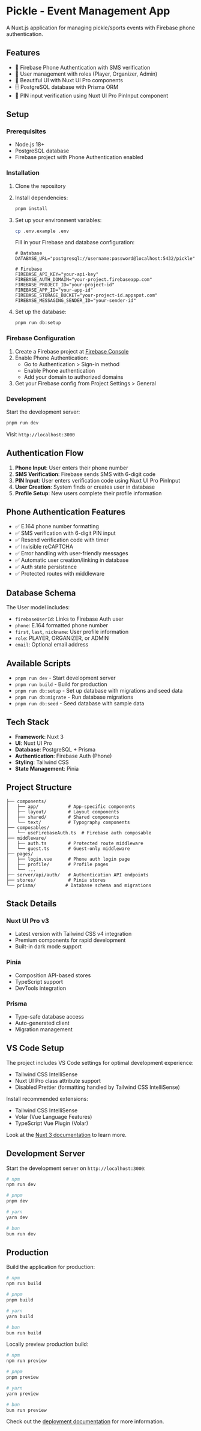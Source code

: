 # Pickle - Event Management App

A Nuxt.js application for managing pickle/sports events with Firebase phone authentication.

## Features

- 🔐 Firebase Phone Authentication with SMS verification
- 👥 User management with roles (Player, Organizer, Admin)
- 📱 Beautiful UI with Nuxt UI Pro components
- 🗄️ PostgreSQL database with Prisma ORM
- 🎯 PIN input verification using Nuxt UI Pro PinInput component

## Setup

### Prerequisites

- Node.js 18+
- PostgreSQL database
- Firebase project with Phone Authentication enabled

### Installation

1. Clone the repository
2. Install dependencies:

   ```bash
   pnpm install
   ```

3. Set up your environment variables:

   ```bash
   cp .env.example .env
   ```

   Fill in your Firebase and database configuration:

   ```env
   # Database
   DATABASE_URL="postgresql://username:password@localhost:5432/pickle"

   # Firebase
   FIREBASE_API_KEY="your-api-key"
   FIREBASE_AUTH_DOMAIN="your-project.firebaseapp.com"
   FIREBASE_PROJECT_ID="your-project-id"
   FIREBASE_APP_ID="your-app-id"
   FIREBASE_STORAGE_BUCKET="your-project-id.appspot.com"
   FIREBASE_MESSAGING_SENDER_ID="your-sender-id"
   ```

4. Set up the database:
   ```bash
   pnpm run db:setup
   ```

### Firebase Configuration

1. Create a Firebase project at [Firebase Console](https://console.firebase.google.com)
2. Enable Phone Authentication:
   - Go to Authentication > Sign-in method
   - Enable Phone authentication
   - Add your domain to authorized domains
3. Get your Firebase config from Project Settings > General

### Development

Start the development server:

```bash
pnpm run dev
```

Visit `http://localhost:3000`

## Authentication Flow

1. **Phone Input**: User enters their phone number
2. **SMS Verification**: Firebase sends SMS with 6-digit code
3. **PIN Input**: User enters verification code using Nuxt UI Pro PinInput
4. **User Creation**: System finds or creates user in database
5. **Profile Setup**: New users complete their profile information

## Phone Authentication Features

- ✅ E.164 phone number formatting
- ✅ SMS verification with 6-digit PIN input
- ✅ Resend verification code with timer
- ✅ Invisible reCAPTCHA
- ✅ Error handling with user-friendly messages
- ✅ Automatic user creation/linking in database
- ✅ Auth state persistence
- ✅ Protected routes with middleware

## Database Schema

The User model includes:

- `firebaseUserId`: Links to Firebase Auth user
- `phone`: E.164 formatted phone number
- `first`, `last`, `nickname`: User profile information
- `role`: PLAYER, ORGANIZER, or ADMIN
- `email`: Optional email address

## Available Scripts

- `pnpm run dev` - Start development server
- `pnpm run build` - Build for production
- `pnpm run db:setup` - Set up database with migrations and seed data
- `pnpm run db:migrate` - Run database migrations
- `pnpm run db:seed` - Seed database with sample data

## Tech Stack

- **Framework**: Nuxt 3
- **UI**: Nuxt UI Pro
- **Database**: PostgreSQL + Prisma
- **Authentication**: Firebase Auth (Phone)
- **Styling**: Tailwind CSS
- **State Management**: Pinia

## Project Structure

```
├── components/
│   ├── app/           # App-specific components
│   ├── layout/        # Layout components
│   ├── shared/        # Shared components
│   └── text/          # Typography components
├── composables/
│   └── useFirebaseAuth.ts  # Firebase auth composable
├── middleware/
│   ├── auth.ts        # Protected route middleware
│   └── guest.ts       # Guest-only middleware
├── pages/
│   ├── login.vue      # Phone auth login page
│   ├── profile/       # Profile pages
│   └── ...
├── server/api/auth/   # Authentication API endpoints
├── stores/            # Pinia stores
└── prisma/           # Database schema and migrations
```

## Stack Details

### Nuxt UI Pro v3

- Latest version with Tailwind CSS v4 integration
- Premium components for rapid development
- Built-in dark mode support

### Pinia

- Composition API-based stores
- TypeScript support
- DevTools integration

### Prisma

- Type-safe database access
- Auto-generated client
- Migration management

## VS Code Setup

The project includes VS Code settings for optimal development experience:

- Tailwind CSS IntelliSense
- Nuxt UI Pro class attribute support
- Disabled Prettier (formatting handled by Tailwind CSS IntelliSense)

Install recommended extensions:

- Tailwind CSS IntelliSense
- Volar (Vue Language Features)
- TypeScript Vue Plugin (Volar)

Look at the [Nuxt 3 documentation](https://nuxt.com/docs/getting-started/introduction) to learn more.

## Development Server

Start the development server on `http://localhost:3000`:

```bash
# npm
npm run dev

# pnpm
pnpm dev

# yarn
yarn dev

# bun
bun run dev
```

## Production

Build the application for production:

```bash
# npm
npm run build

# pnpm
pnpm build

# yarn
yarn build

# bun
bun run build
```

Locally preview production build:

```bash
# npm
npm run preview

# pnpm
pnpm preview

# yarn
yarn preview

# bun
bun run preview
```

Check out the [deployment documentation](https://nuxt.com/docs/getting-started/deployment) for more information.
